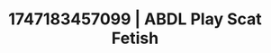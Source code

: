 ---
categories:
- Nerdy seduction
- Elegant fetish
- Eye contact kink
- Gender-fluid lovers
- Erotic tension
image: /assets/images/1747183457099.jpg
layout: post
seo:
  description: Featured content with high-quality Scat Fetish, ABDL Play. HD images
    available.
  keywords: Scat Fetish, ABDL Play
  og_image: /assets/images/1747183457099.jpg
  schema_type: VisualArtwork
tags:
- ABDL Play
- '#1747183457099'
- Scat Fetish
title: 1747183457099 | ABDL Play Scat Fetish
---